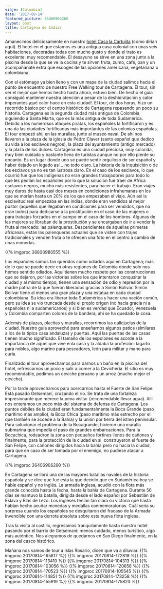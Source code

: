```yaml
---
viaje: [Colombia]
date: '2017-08-14'
featured_picture: 36406906260
layout: post
title: Cartagena de Indias
---
```


Amanecimos deliciosamente en nuestro [hotel Casa la Cartujita](http://www.casalacartujita.com/) (como dirían aquí). El hotel en el que estamos es una antigua casa colonial con unas seis habitaciones, decoradas todas con mucho gusto y donde el trato es excelente: muy recomendable. El desayuno se sirve en una zona junto a la piscina desde la que se ve la cocina y te sirven fruta, zumo, café, pan y un acompañanate extra que escoges de las opciones americana, vegetariana o colombiana.

Con el estómago ya bien lleno y con un mapa de la ciudad salimos hacia el punto de encuentro de nuestro Free Walking tour de Cartagena. El tour, sin ser el mejor que hemos hecho hasta ahora, estuvo bien. De hecho el guía consiguió mantener nuestra atención a pesar de la deshidratación y calor imperantes ¡qué calor hace en esta ciudad!. El tour, de dos horas, hizo un recorrido básico por el centro histórico de Cartagena repasando un poco su historia. Cartagena es la segunda ciudad más antigua de Colombia, siguiendo a Santa Marta, que es la más antigua de toda Sudamérica. Debido a los numerosos ataques piratas, los españoles la fortificaron y es una da las ciudades fortificadas más importantes de las colonias españolas.
El tour empezó ahí, en las murallas, junto al museo naval. De ahí nos llevaron a la plaza de la iglesia de Pedro Claver (santo español que dedicó su vida a los esclavos negros), la plaza del ayuntamiento (antigo mercado) y la plaza de los dulces. Cartagena es una ciudad preciosa, muy colorida, muy bien cuidada y bastante llena de turistas aunque no por ello pierde su encanto. Es un lugar donde uno se puede sentir orgulloso de ser español y haber dejado un legado así... no todo claro. La historia de la Inquisición o de los esclavos ya no es tan lustrosa claro. En el caso de los esclavos, lo que ocurrió fue que los indígenas no eran grandes trabajadores para todo lo que les pedían los españoles por lo que la solución fue traer de África esclavos negros, mucho más resistentes, para hacer el trabajo. Eran viajes muy duros de hasta casi dos meses en condiciones infrahumanas en los que se morían hasta un 20% de los que empezaban el viaje. Aún así la esclavitud real empezaba en las indias, donde eran vendidos al mejor postor (aquellos que llegaban en condiciones para ser vendidos, que no eran todos) para dedicarse a la prostitución en el caso de las mujeres o para trabajos forzados en el campo en el caso de los hombres. Algunas de las mujeres se libraban de la prostitución y se encargaban de ir a vender la fruta al mercado: las palenqueras. Descendientes de aquellas primeras africanas, están las palenqueras actuales que se visten con trajes tradicionales y venden fruta o te ofrecen una foto en el centro a cambio de unas monedas.

{{% imgproc 36803986555 %}}

Los españoles somos tan queridos como odiados aquí en Cartagena; más de lo que se puede decir en otras regiones de Colombia donde solo nos hemos sentido odiados. Aquí tienen mucho respeto por las construcciones que se dejaron, por las victorias sobre los que intentaron conqusitar la ciudad y al mismo tiempo, tienen una sensación de odio y represión por la madre patria de la que fueron liberados gracias a Simón Bolívar. Simón Bolívar tiene al menos una gran plaza y una estatua en cada ciudad colombiana. Su idea era liberar toda Sudamérica y hacer una nación común, pero su idea se vio truncada desde el propio origen (no hacía gracia ni a españoles ni a sudamericanos) y si bien es verdad que Ecuador, Venezuela y Colombia comparten colores de la bandera, ahí se ha quedado la cosa.

Además de plazas, placitas y murallas, recorrimos las callejuelas de la ciudad. Nuestro guía aprovechó para enseñarnos algunos patios (similares a los de la típica casa andaluza) y puertas. Aquí las puertas de las casas tienen mucho significado. El tamaño de los espolones es acorde a la importancia de aquel que vive enla casa y la aldaba la profesión: lagarto para nobles, algo marino para pescadores, león para militar y mano para curia.

Finalizado el tour aprovechamos para darnos un baño en la piscina del hotel, refrescarnos un poco y salir a comer a la Cevichería. El sitio es muy recomendable, pedimos un ceviche peruano y un arroz (mucho mejor el ceviche).

Por la tarde aprovechamos para acercarnos hasta el Fuerte de San Felipe. Está pasado Getsemaní, cruzando el río. Se trata de una fortaleza impresionante que merece la pena visitar (recomendable llevar agua). Allí nos enteramos un poco más del sistema de defensa de Cartagena. Los puntos débiles de la ciudad eran fundamentalmente la Boca Grande (paso marítimo más amplio), la Boca Chica (paso marítimo más estrecho por el que también se accede a la Bahía) y la unión por tierra del istmo peninsular. Para solucionar el problema de la Bocagrande, hicieron una muralla submarina que impedía el paso de grandes embarcaciones. Para la Bocachica, rodeadron la zona con pequeños fortines llenos de cañones y finalmente, para la protección de la ciudad en si, construyeron el fuerte de San Felipe, con cañones dirigidos hacia la bahía pero no hacia la ciudad, para que en caso de ser tomada por el enemigo, no pudiese atacar a Cartagena.

{{% imgproc 36406906260 %}}

En Cartagena se libró una de las mayores batallas navales de la historia española y se dice que fue esta la que decidió que en Sudamérica hoy se hable español y no inglés. La armada inglesa, acudió con la flota más grande conocida hasta la fecha, hasta la bahía de Cartagena. Durante 56 días se mantuvo la batalla, dirigida desde el lado español por Sebastián de Eslava y Blas de Lezo. Los ingleses tenían tan clara su victoria que hasta habían hecho acuñar monedas y medallas conmemoratorias. Cuál sería su sorpresa cuando los españoles se desquitaron del fracaso de la Armada Invencible con una derrota absoluta sobre esta nueva flota inglesa.

Tras la visita al castillo, regresamos tranquilamente hasta nuestro hotel pasando por el barrio de Getsemaní: menos cuidado, menos turístico, algo más auténtico. Nos alegramos de quedarnos en San Diego finalmente, en la zona del casco histórico.



Mañana nos vamos de tour a Islas Rosario, dicen que va a diluviar.
{{% imgproc 20170814-165817 %}}
{{% imgproc 20170814-172819 %}}
{{% imgproc 20170814-113410 %}}
{{% imgproc 20170814-104313 %}}
{{% imgproc 20170814-103056 %}}
{{% imgproc 20170814-120658 %}}
{{% imgproc 20170814-170523 %}}
{{% imgproc 20170814-105545 %}}
{{% imgproc 20170814-114851 %}}
{{% imgproc 20170814-173258 %}}
{{% imgproc 20170814-155919 %}}
{{% imgproc 20170814-175820 %}}